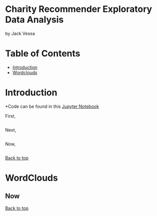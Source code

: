 
# Charity Recommender Exploratory Data Analysis
by Jack Vessa


# Table of Contents
- [Introduction](#Introduction)
- [Wordclouds](#WordClouds)


# Introduction

*Code can be found in this [Jupyter Notebook]()

First, 

![]()

Next,

![]()

Now,

![]()

<a href="Charity-Recommender-Exploratory-Data-Analysis">Back to top</a>


# WordClouds

## Now





<a href="Charity Recommender Exploratory Data Analysis">Back to top</a>
